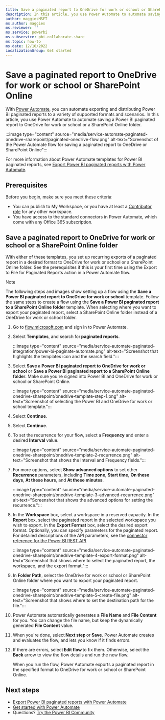 ```yaml
---
title: Save a paginated report to OneDrive for work or school or SharePoint Online
description: In this article, you use Power Automate to automate saving a Power BI paginated report to OneDrive for work or school or a SharePoint Online folder.  
author: maggiesMSFT
ms.author: maggies
ms.reviewer: ''
ms.service: powerbi
ms.subservice: pbi-collaborate-share
ms.topic: how-to
ms.date: 12/16/2022
LocalizationGroup: Get started
---
```

# Save a paginated report to OneDrive for work or school or SharePoint Online

With [Power Automate](/power-automate/getting-started), you can automate exporting and distributing Power BI paginated reports to a variety of supported formats and scenarios. In this article, you use Power Automate to automate saving a Power BI paginated report to OneDrive for work or school or a SharePoint Online folder.

:::image type="content" source="media/service-automate-paginated-onedrive-sharepoint/paginated-onedrive-flow.png" alt-text="Screenshot of the Power Automate flow for saving a paginated report to OneDrive or SharePoint Online":::

For more information about Power Automate templates for Power BI paginated reports, see [Export Power BI paginated reports with Power Automate](service-automate-paginated-integration.md). 

## Prerequisites  

Before you begin, make sure you meet these criteria:

- You can publish to My Workspace, or you have at least a [Contributor role](../collaborate-share/service-roles-new-workspaces.md#workspace-roles) for any other workspace.
- You have access to the standard connectors in Power Automate, which come with any Office 365 subscription.

## Save a paginated report to OneDrive for work or school or a SharePoint Online folder 

With either of these templates, you set up recurring exports of a paginated report in a desired format to OneDrive for work or school or a SharePoint Online folder. See the prerequisites if this is your first time using the Export to File for Paginated Reports action in a Power Automate flow. 

> [!NOTE]
> The following steps and images show setting up a flow using the **Save a Power BI paginated report to OneDrive for work or school** template. Follow the same steps to create a flow using the **Save a Power BI paginated report to a SharePoint Online folder** template. When selecting where you want to export your paginated report, select a SharePoint Online folder instead of a OneDrive for work or school folder. 

1. Go to [flow.microsoft.com](https://flow.microsoft.com/) and sign in to Power Automate. 
1. Select **Templates**, and search for **paginated reports**. 

    :::image type="content" source="media/service-automate-paginated-integration/power-bi-paginate-automate.png" alt-text="Screenshot that highlights the templates icon and the search field.":::

1. Select **Save a Power BI paginated report to OneDrive for work or school** or **Save a Power BI paginated report to a SharePoint Online folder**. Make sure you're signed into Power BI and OneDrive for work or school or SharePoint Online.

    :::image type="content" source="media/service-automate-paginated-onedrive-sharepoint/onedrive-template-step-1.png" alt-text="Screenshot of selecting the Power BI and OneDrive for work or school template.":::
1. Select **Continue**.  

1. Select **Continue**.  

1. To set the recurrence for your flow, select a **Frequency** and enter a desired **Interval** value.

    :::image type="content" source="media/service-automate-paginated-onedrive-sharepoint/onedrive-template-2-recurrence.png" alt-text="Screenshot that shows the Interval and Frequency fields.":::

1. For more options, select **Show advanced options** to set other **Recurrence** parameters, including **Time zone**, **Start time**, **On these days**, **At these hours**, and **At these minutes**.  

    :::image type="content" source="media/service-automate-paginated-onedrive-sharepoint/onedrive-template-3-advanced-recurrence.png" alt-text="Screenshot that shows the advanced options for setting the recurrence.":::

1. In the **Workspace** box, select a workspace in a reserved capacity. In the **Report** box, select the paginated report in the selected workspace you wish to export. In the **Export Format** box, select the desired export format. Optionally, you can specify parameters for the paginated report. For detailed descriptions of the API parameters, see the [connector reference for the Power BI REST API](/connectors/powerbi/#export-to-file-for-paginated-reports).  

    :::image type="content" source="media/service-automate-paginated-onedrive-sharepoint/onedrive-template-4-export-format.png" alt-text="Screenshot that shows where to select the paginated report, the workspace, and the export format.":::

1. In **Folder Path**, select the OneDrive for work or school or SharePoint Online folder where you want to export your paginated report.

    :::image type="content" source="media/service-automate-paginated-onedrive-sharepoint/onedrive-template-5-create-file.png" alt-text="Screenshot that shows where to set the destination path for the file.":::

1. Power Automate automatically generates a **File Name** and **File Content** for you. You can change the file name, but keep the dynamically generated **File Content** value. 

1. When you're done, select **Next step** or **Save**. Power Automate creates and evaluates the flow, and lets you know if it finds errors. 

1. If there are errors, select **Edit flow** to fix them. Otherwise, select the **Back** arrow to view the flow details and run the new flow. 

    When you run the flow, Power Automate exports a paginated report in the specified format to OneDrive for work or school or SharePoint Online.  

## Next steps

- [Export Power BI paginated reports with Power Automate](service-automate-paginated-integration.md)
- [Get started with Power Automate](/power-automate/getting-started/)
- Questions? [Try the Power BI Community](https://community.powerbi.com/)
